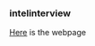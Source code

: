### intelinterview

<a href="https://matmola.github.io/intelinterview/intelportfolio.html">Here</a> is the webpage
